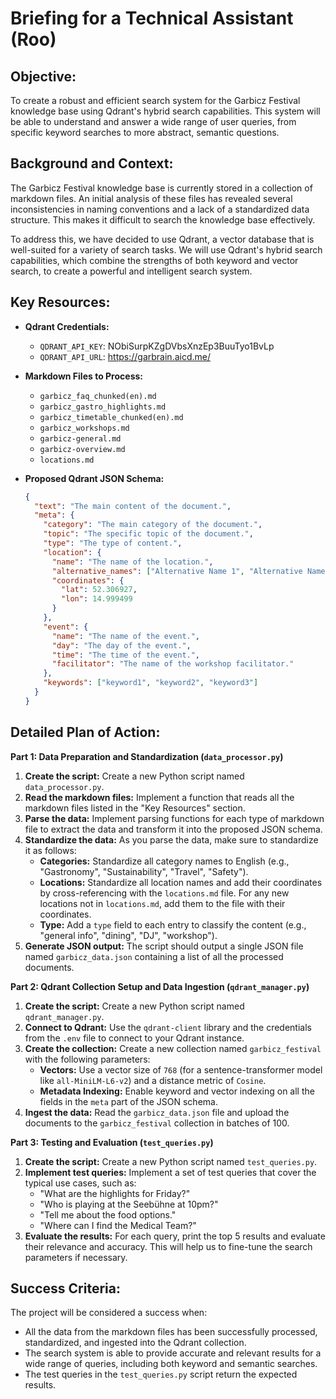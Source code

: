 # Briefing for a Technical Assistant (Roo)

## Objective:

To create a robust and efficient search system for the Garbicz Festival knowledge base using Qdrant's hybrid search capabilities. This system will be able to understand and answer a wide range of user queries, from specific keyword searches to more abstract, semantic questions.

## Background and Context:

The Garbicz Festival knowledge base is currently stored in a collection of markdown files. An initial analysis of these files has revealed several inconsistencies in naming conventions and a lack of a standardized data structure. This makes it difficult to search the knowledge base effectively.

To address this, we have decided to use Qdrant, a vector database that is well-suited for a variety of search tasks. We will use Qdrant's hybrid search capabilities, which combine the strengths of both keyword and vector search, to create a powerful and intelligent search system.

## Key Resources:

*   **Qdrant Credentials:**
    *   `QDRANT_API_KEY`: NObiSurpKZgDVbsXnzEp3BuuTyo1BvLp
    *   `QDRANT_API_URL`: https://garbrain.aicd.me/
*   **Markdown Files to Process:**
    *   `garbicz_faq_chunked(en).md`
    *   `garbicz_gastro_highlights.md`
    *   `garbicz_timetable_chunked(en).md`
    *   `garbicz_workshops.md`
    *   `garbicz-general.md`
    *   `garbicz-overview.md`
    *   `locations.md`
*   **Proposed Qdrant JSON Schema:**

    ```json
    {
      "text": "The main content of the document.",
      "meta": {
        "category": "The main category of the document.",
        "topic": "The specific topic of the document.",
        "type": "The type of content.",
        "location": {
          "name": "The name of the location.",
          "alternative_names": ["Alternative Name 1", "Alternative Name 2"],
          "coordinates": {
            "lat": 52.306927,
            "lon": 14.999499
          }
        },
        "event": {
          "name": "The name of the event.",
          "day": "The day of the event.",
          "time": "The time of the event.",
          "facilitator": "The name of the workshop facilitator."
        },
        "keywords": ["keyword1", "keyword2", "keyword3"]
      }
    }
    ```

## Detailed Plan of Action:

**Part 1: Data Preparation and Standardization (`data_processor.py`)**

1.  **Create the script:** Create a new Python script named `data_processor.py`.
2.  **Read the markdown files:** Implement a function that reads all the markdown files listed in the "Key Resources" section.
3.  **Parse the data:** Implement parsing functions for each type of markdown file to extract the data and transform it into the proposed JSON schema.
4.  **Standardize the data:** As you parse the data, make sure to standardize it as follows:
    *   **Categories:** Standardize all category names to English (e.g., "Gastronomy", "Sustainability", "Travel", "Safety").
    *   **Locations:** Standardize all location names and add their coordinates by cross-referencing with the `locations.md` file. For any new locations not in `locations.md`, add them to the file with their coordinates.
    *   **Type:** Add a `type` field to each entry to classify the content (e.g., "general info", "dining", "DJ", "workshop").
5.  **Generate JSON output:** The script should output a single JSON file named `garbicz_data.json` containing a list of all the processed documents.

**Part 2: Qdrant Collection Setup and Data Ingestion (`qdrant_manager.py`)**

1.  **Create the script:** Create a new Python script named `qdrant_manager.py`.
2.  **Connect to Qdrant:** Use the `qdrant-client` library and the credentials from the `.env` file to connect to your Qdrant instance.
3.  **Create the collection:** Create a new collection named `garbicz_festival` with the following parameters:
    *   **Vectors:** Use a vector size of `768` (for a sentence-transformer model like `all-MiniLM-L6-v2`) and a distance metric of `Cosine`.
    *   **Metadata Indexing:** Enable keyword and vector indexing on all the fields in the `meta` part of the JSON schema.
4.  **Ingest the data:** Read the `garbicz_data.json` file and upload the documents to the `garbicz_festival` collection in batches of 100.

**Part 3: Testing and Evaluation (`test_queries.py`)**

1.  **Create the script:** Create a new Python script named `test_queries.py`.
2.  **Implement test queries:** Implement a set of test queries that cover the typical use cases, such as:
    *   "What are the highlights for Friday?"
    *   "Who is playing at the Seebühne at 10pm?"
    *   "Tell me about the food options."
    *   "Where can I find the Medical Team?"
3.  **Evaluate the results:** For each query, print the top 5 results and evaluate their relevance and accuracy. This will help us to fine-tune the search parameters if necessary.

## Success Criteria:

The project will be considered a success when:

*   All the data from the markdown files has been successfully processed, standardized, and ingested into the Qdrant collection.
*   The search system is able to provide accurate and relevant results for a wide range of queries, including both keyword and semantic searches.
*   The test queries in the `test_queries.py` script return the expected results.